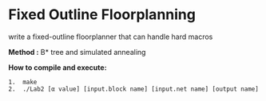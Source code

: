 #  Fixed Outline Floorplanning
write a fixed-outline floorplanner that can handle hard macros  

**Method :** B* tree and simulated annealing  

**How to compile and execute:**

    1.  make  
    2.  ./Lab2 [α value] [input.block name] [input.net name] [output name]   
